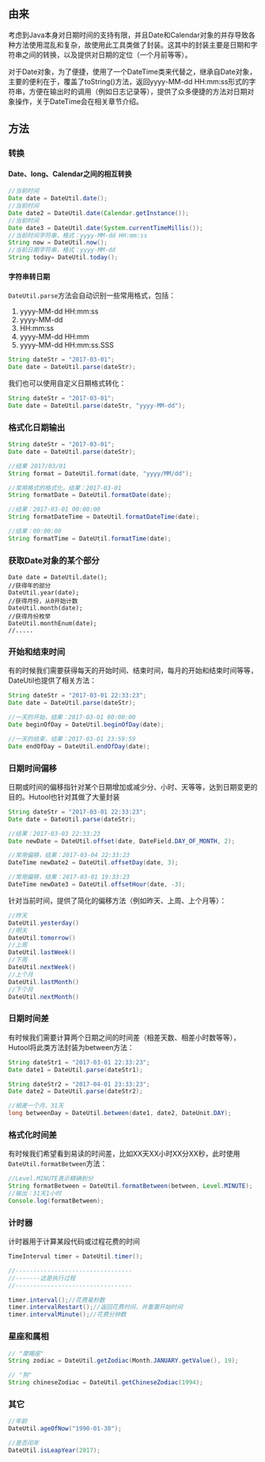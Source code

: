 ## 由来

考虑到Java本身对日期时间的支持有限，并且Date和Calendar对象的并存导致各种方法使用混乱和复杂，故使用此工具类做了封装。这其中的封装主要是日期和字符串之间的转换，以及提供对日期的定位（一个月前等等）。

对于Date对象，为了便捷，使用了一个DateTime类来代替之，继承自Date对象，主要的便利在于，覆盖了toString()方法，返回yyyy-MM-dd HH:mm:ss形式的字符串，方便在输出时的调用（例如日志记录等），提供了众多便捷的方法对日期对象操作，关于DateTime会在相关章节介绍。

## 方法

### 转换
#### Date、long、Calendar之间的相互转换

```java
//当前时间
Date date = DateUtil.date();
//当前时间
Date date2 = DateUtil.date(Calendar.getInstance());
//当前时间
Date date3 = DateUtil.date(System.currentTimeMillis());
//当前时间字符串，格式：yyyy-MM-dd HH:mm:ss
String now = DateUtil.now();
//当前日期字符串，格式：yyyy-MM-dd
String today= DateUtil.today();
```

#### 字符串转日期

`DateUtil.parse`方法会自动识别一些常用格式，包括：
1. yyyy-MM-dd HH:mm:ss
2. yyyy-MM-dd
3. HH:mm:ss
4. yyyy-MM-dd HH:mm
5. yyyy-MM-dd HH:mm:ss.SSS

```java
String dateStr = "2017-03-01";
Date date = DateUtil.parse(dateStr);
```

我们也可以使用自定义日期格式转化：
```java
String dateStr = "2017-03-01";
Date date = DateUtil.parse(dateStr, "yyyy-MM-dd");
```

### 格式化日期输出

```java
String dateStr = "2017-03-01";
Date date = DateUtil.parse(dateStr);

//结果 2017/03/01
String format = DateUtil.format(date, "yyyy/MM/dd");

//常用格式的格式化，结果：2017-03-01
String formatDate = DateUtil.formatDate(date);

//结果：2017-03-01 00:00:00
String formatDateTime = DateUtil.formatDateTime(date);

//结果：00:00:00
String formatTime = DateUtil.formatTime(date);
```

### 获取Date对象的某个部分

```
Date date = DateUtil.date();
//获得年的部分
DateUtil.year(date);
//获得月份，从0开始计数
DateUtil.month(date);
//获得月份枚举
DateUtil.monthEnum(date);
//.....
```

### 开始和结束时间

有的时候我们需要获得每天的开始时间、结束时间，每月的开始和结束时间等等，DateUtil也提供了相关方法：

```java
String dateStr = "2017-03-01 22:33:23";
Date date = DateUtil.parse(dateStr);

//一天的开始，结果：2017-03-01 00:00:00
Date beginOfDay = DateUtil.beginOfDay(date);

//一天的结束，结果：2017-03-01 23:59:59
Date endOfDay = DateUtil.endOfDay(date);
```

### 日期时间偏移

日期或时间的偏移指针对某个日期增加或减少分、小时、天等等，达到日期变更的目的。Hutool也针对其做了大量封装

```java
String dateStr = "2017-03-01 22:33:23";
Date date = DateUtil.parse(dateStr);

//结果：2017-03-03 22:33:23
Date newDate = DateUtil.offset(date, DateField.DAY_OF_MONTH, 2);

//常用偏移，结果：2017-03-04 22:33:23
DateTime newDate2 = DateUtil.offsetDay(date, 3);

//常用偏移，结果：2017-03-01 19:33:23
DateTime newDate3 = DateUtil.offsetHour(date, -3);
```

针对当前时间，提供了简化的偏移方法（例如昨天、上周、上个月等）：
```java
//昨天
DateUtil.yesterday()
//明天
DateUtil.tomorrow()
//上周
DateUtil.lastWeek()
//下周
DateUtil.nextWeek()
//上个月
DateUtil.lastMonth()
//下个月
DateUtil.nextMonth()
```

### 日期时间差

有时候我们需要计算两个日期之间的时间差（相差天数、相差小时数等等），Hutool将此类方法封装为between方法：

```java
String dateStr1 = "2017-03-01 22:33:23";
Date date1 = DateUtil.parse(dateStr1);

String dateStr2 = "2017-04-01 23:33:23";
Date date2 = DateUtil.parse(dateStr2);

//相差一个月，31天
long betweenDay = DateUtil.between(date1, date2, DateUnit.DAY);
```

### 格式化时间差
有时候我们希望看到易读的时间差，比如XX天XX小时XX分XX秒，此时使用`DateUtil.formatBetween`方法：

```java
//Level.MINUTE表示精确到分
String formatBetween = DateUtil.formatBetween(between, Level.MINUTE);
//输出：31天1小时
Console.log(formatBetween);
```

### 计时器

计时器用于计算某段代码或过程花费的时间

```java
TimeInterval timer = DateUtil.timer();

//---------------------------------
//-------这是执行过程
//---------------------------------

timer.interval();//花费毫秒数
timer.intervalRestart();//返回花费时间，并重置开始时间
timer.intervalMinute();//花费分钟数
```

### 星座和属相

```java
// "摩羯座"
String zodiac = DateUtil.getZodiac(Month.JANUARY.getValue(), 19);

// "狗"
String chineseZodiac = DateUtil.getChineseZodiac(1994);
```

### 其它

```java
//年龄
DateUtil.ageOfNow("1990-01-30");

//是否闰年
DateUtil.isLeapYear(2017);
```

